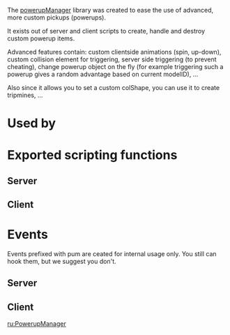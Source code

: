 The [powerupManager](/docs/PowerupManager.md "wikilink") library was created to ease the use of advanced, more custom pickups (powerups).

It exists out of server and client scripts to create, handle and destroy custom powerup items.

Advanced features contain: custom clientside animations (spin, up-down), custom collision element for triggering, server side triggering (to prevent cheating), change powerup object on the fly (for example triggering such a powerup gives a random advantage based on current modelID), ...

Also since it allows you to set a custom colShape, you can use it to create tripmines, ...

Used by
=======

Exported scripting functions
============================

Server
------

Client
------

Events
======

Events prefixed with pum are ceated for internal usage only. You still can hook them, but we suggest you don't.

Server
------

Client
------

[ru:PowerupManager](/docs/ru:PowerupManager.md "wikilink")
